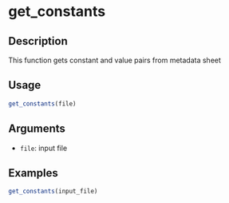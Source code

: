 # get_constants

## Description

This function gets constant and value pairs from metadata sheet

## Usage

```r
get_constants(file)
```

## Arguments

* `file`: input file

## Examples

```r
get_constants(input_file)
```

